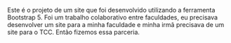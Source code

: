 Este é o projeto de um site que foi desenvolvido utilizando a ferramenta Bootstrap 5. Foi um trabalho colaborativo entre faculdades, eu precisava desenvolver um site para a minha faculdade e minha irmã precisava de um site para o TCC. Então fizemos essa parceria.

